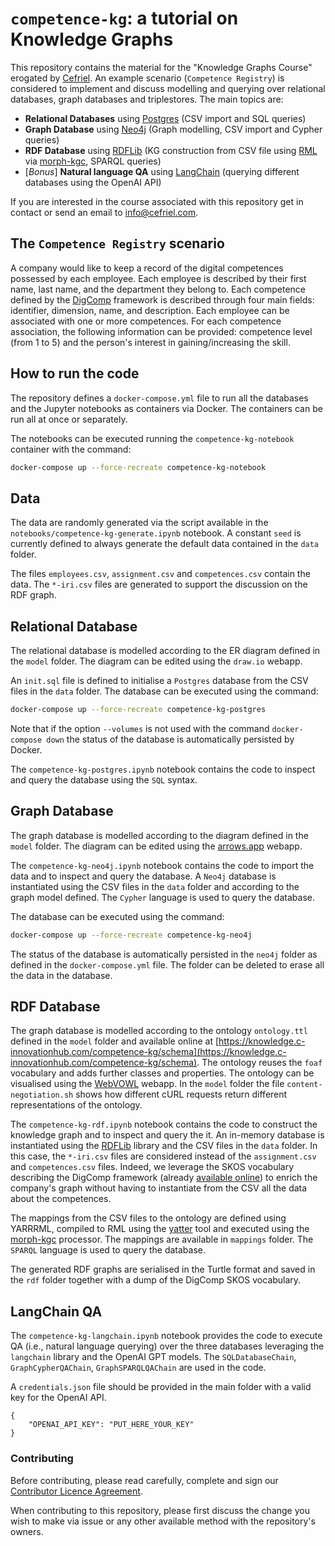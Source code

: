 
# `competence-kg`: a tutorial on Knowledge Graphs

This repository contains the material for the "Knowledge Graphs Course" erogated by [Cefriel](https://cefriel.com/). An example scenario (`Competence Registry`) is considered to implement and discuss modelling and querying over relational databases, graph databases and triplestores. The main topics are:
- **Relational Databases** using [Postgres](https://www.postgresql.org/) (CSV import and SQL queries)
- **Graph Database** using [Neo4j](https://neo4j.com/) (Graph modelling, CSV import and Cypher queries)
- **RDF Database** using [RDFLib](https://pypi.org/project/rdflib/) (KG construction from CSV file using [RML](https://rml.io/) via [morph-kgc](https://github.com/morph-kgc/morph-kgc), SPARQL queries)
- [_Bonus_] **Natural language QA** using [LangChain](https://www.langchain.com/) (querying different databases using the OpenAI API)

If you are interested in the course associated with this repository get in contact or send an email to [info@cefriel.com](mailto:info@cefriel.com).

## The `Competence Registry` scenario

A company would like to keep a record of the digital competences possessed by each employee. Each employee is described by their first name, last name, and the department they belong to.
Each competence defined by the [DigComp](https://joint-research-centre.ec.europa.eu/digcomp/digcomp-framework_en) framework is described through four main fields: identifier, dimension, name, and description.
Each employee can be associated with one or more competences. For each competence association, the following information can be provided: competence level (from 1 to 5) and the person's interest in gaining/increasing the skill.

## How to run the code
The repository defines a `docker-compose.yml` file to run all the databases and the Jupyter notebooks as containers via Docker. The containers can be run all at once or separately.

The notebooks can be executed running the `competence-kg-notebook` container with the command:
```bash
docker-compose up --force-recreate competence-kg-notebook
```

## Data
The data are randomly generated via the script available in the `notebooks/competence-kg-generate.ipynb` notebook. A constant `seed` is currently defined to always generate the default data contained in the `data` folder.

The files `employees.csv`, `assignment.csv` and `competences.csv` contain the data. The `*-iri.csv` files are generated to support the discussion on the RDF graph.

## Relational Database
The relational database is modelled according to the ER diagram defined in the `model` folder. The diagram can be edited using the `draw.io` webapp.

An `init.sql` file is defined to initialise a `Postgres` database from the CSV files in the `data` folder. The database can be executed using the command:
```bash
docker-compose up --force-recreate competence-kg-postgres
```
Note that if the option `--volumes` is not used with the command `docker-compose down` the status of the database is automatically persisted by Docker.

The `competence-kg-postgres.ipynb` notebook contains the code to inspect and query the database using the `SQL` syntax.

## Graph Database
The graph database is modelled according to the diagram defined in the `model` folder. The diagram can be edited using the [arrows.app](https://arrows.app/) webapp.

The `competence-kg-neo4j.ipynb` notebook contains the code to import the data and to inspect and query the database. A `Neo4j` database is instantiated using the CSV files in the `data` folder and according to the graph model defined. The `Cypher` language is used to query the database.

The database can be executed using the command:
```bash
docker-compose up --force-recreate competence-kg-neo4j
```

The status of the database is automatically persisted in the `neo4j` folder as defined in the `docker-compose.yml` file. The folder can be deleted to erase all the data in the database.

## RDF Database
The graph database is modelled according to the ontology `ontology.ttl` defined in the `model` folder and available online at [https://knowledge.c-innovationhub.com/competence-kg/schema](https://knowledge.c-innovationhub.com/competence-kg/schema). The ontology reuses the `foaf` vocabulary and adds further classes and properties. The ontology can be visualised using the [WebVOWL](http://vowl.visualdataweb.org/webvowl.html) webapp. In the `model` folder the file `content-negotiation.sh` shows how different cURL requests return different representations of the ontology.

The `competence-kg-rdf.ipynb` notebook contains the code to construct the knowledge graph and to inspect and query the it. An in-memory database is instantiated using the [RDFLib](https://pypi.org/project/rdflib/) library and the CSV files in the `data` folder. In this case, the `*-iri.csv` files are considered instead of the `assignment.csv` and `competences.csv` files. Indeed, we leverage the SKOS vocabulary describing the DigComp framework (already [available online](http://publications.europa.eu/resource/dataset/digital-competence-framework)) to enrich the company's graph without having to instantiate from the CSV all the data about the competences. 

The mappings from the CSV files to the ontology are defined using YARRRML, compiled to RML using the [yatter](https://github.com/oeg-upm/yatter) tool and executed using the [morph-kgc](https://github.com/morph-kgc/morph-kgc) processor. The mappings are available in `mappings` folder. The `SPARQL` language is used to query the database.

The generated RDF graphs are serialised in the Turtle format and saved in the `rdf` folder together with a dump of the DigComp SKOS vocabulary.

## LangChain QA
The `competence-kg-langchain.ipynb` notebook provides the code to execute QA (i.e., natural language querying) over the three databases leveraging the `langchain` library and the OpenAI GPT models. The `SQLDatabaseChain`, `GraphCypherQAChain`, `GraphSPARQLQAChain` are used in the code.

A `credentials.json` file should be provided in the main folder with a valid key for the OpenAI API.

```
{
    "OPENAI_API_KEY": "PUT_HERE_YOUR_KEY"
}
```

### Contributing

Before contributing, please read carefully, complete and sign our [Contributor Licence Agreement](https://github.com/cefriel/contributing/blob/main/contributor-license-agreement.pdf). 

When contributing to this repository, please first discuss the change you wish to make via issue or any other available method with the repository's owners.
